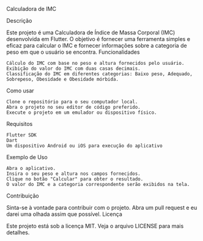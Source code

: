 Calculadora de IMC

Descrição

Este projeto é uma Calculadora de Índice de Massa Corporal (IMC) desenvolvida em Flutter. O objetivo é fornecer uma ferramenta simples e eficaz para calcular o IMC e fornecer informações sobre a categoria de peso em que o usuário se encontra.
Funcionalidades

    Cálculo do IMC com base no peso e altura fornecidos pelo usuário.
    Exibição do valor do IMC com duas casas decimais.
    Classificação do IMC em diferentes categorias: Baixo peso, Adequado, Sobrepeso, Obesidade e Obesidade mórbida.

Como usar

    Clone o repositório para o seu computador local.
    Abra o projeto no seu editor de código preferido.
    Execute o projeto em um emulador ou dispositivo físico.

Requisitos

    Flutter SDK
    Dart
    Um dispositivo Android ou iOS para execução do aplicativo

Exemplo de Uso

    Abra o aplicativo.
    Insira o seu peso e altura nos campos fornecidos.
    Clique no botão "Calcular" para obter o resultado.
    O valor do IMC e a categoria correspondente serão exibidos na tela.

Contribuição

Sinta-se à vontade para contribuir com o projeto. Abra um pull request e eu darei uma olhada assim que possível.
Licença

Este projeto está sob a licença MIT. Veja o arquivo LICENSE para mais detalhes.
